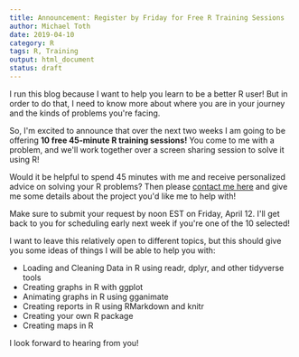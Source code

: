 ```yaml
---
title: Announcement: Register by Friday for Free R Training Sessions
author: Michael Toth
date: 2019-04-10
category: R
tags: R, Training
output: html_document
status: draft
---
```


I run this blog because I want to help you learn to be a better R user! But in order to do that, I need to know more about where you are in your journey and the kinds of problems you're facing. 

So, I'm excited to announce that over the next two weeks I am going to be offering **10 free 45-minute R training sessions!** You come to me with a problem, and we'll work together over a screen sharing session to solve it using R!

Would it be helpful to spend 45 minutes with me and receive personalized advice on solving your R problems? Then please [contact me here]({filename}../pages/contact.md) and give me some details about the project you'd like me to help with! 

Make sure to submit your request by noon EST on Friday, April 12. I'll get back to you for scheduling early next week if you're one of the 10 selected!

I want to leave this relatively open to different topics, but this should give you some ideas of things I will be able to help you with:

* Loading and Cleaning Data in R using readr, dplyr, and other tidyverse tools
* Creating graphs in R with ggplot
* Animating graphs in R using gganimate
* Creating reports in R using RMarkdown and knitr
* Creating your own R package
* Creating maps in R

I look forward to hearing from you!